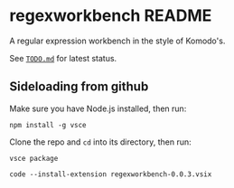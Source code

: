 # regexworkbench README

A regular expression workbench in the style of Komodo's.

See [`TODO.md`](https://github.com/stephen-riley/regexworkbench/blob/master/TODO.md) for latest status.

## Sideloading from github

Make sure you have Node.js installed, then run:

`npm install -g vsce`

Clone the repo and `cd` into its directory, then run:

`vsce package`

`code --install-extension regexworkbench-0.0.3.vsix`
